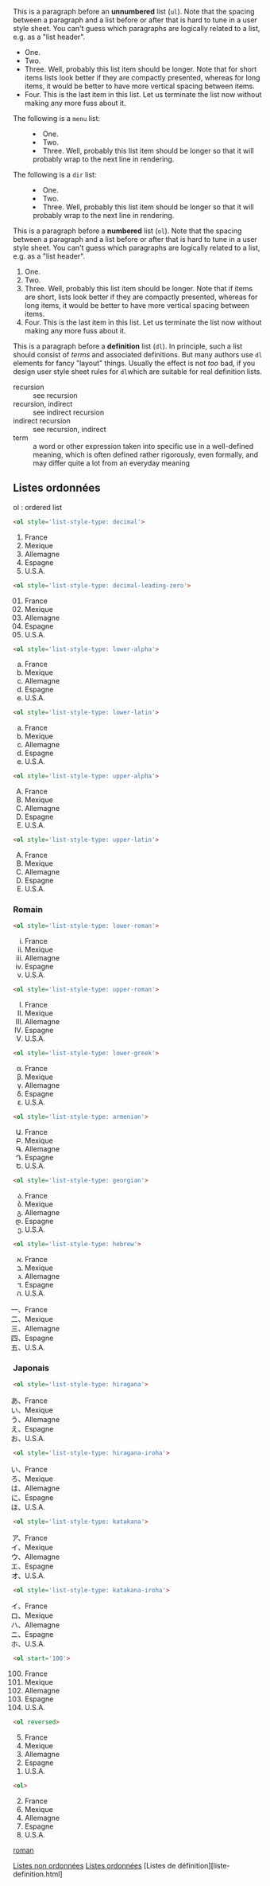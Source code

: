 
<p>This is a paragraph before an <strong>unnumbered</strong> list (<code>ul</code>). Note that the spacing between a paragraph and a list before or after that is hard to tune in a user style sheet. You can't guess which paragraphs are logically related to a list, e.g. as a "list header".</p>
<ul>
<li>One.</li>
<li>Two.</li>
<li>Three. Well, probably this list item should be longer. Note that for short items lists look better if they are compactly presented, whereas for long items, it would be better to have more vertical spacing between items.</li>
<li>Four. This is the last item in this list. Let us terminate the list now without making any more fuss about it.</li>
</ul>

<p>The following is a <code>menu</code> list:</p>

<menu>
<li>One.</li>
<li>Two.</li>
<li>Three. Well, probably this list item should be longer so that it will probably wrap to the next line in rendering.</li>
</menu>

<p>The following is a <code>dir</code> list:</p>
<dir>
<li>One.</li>
<li>Two.</li>
<li>Three. Well, probably this list item should be longer so that it will probably wrap to the next line in rendering.</li>
</dir>

<p>This is a paragraph before a <strong>numbered</strong> list (<code>ol</code>). Note that the spacing between a paragraph and a list before or after that is hard to tune in a user style sheet. You can't guess which paragraphs are logically related to a list, e.g. as a "list header".</p>
<ol>
<li>One.</li>
<li>Two.</li>
<li>Three. Well, probably this list item should be longer. Note that if items are short, lists look better if they are compactly presented, whereas for long items, it would be better to have more vertical spacing between items.</li>
<li>Four. This is the last item in this list. Let us terminate the list now without making any more fuss about it.</li>
</ol>

<p>This is a paragraph before a <strong>definition</strong> list (<code>dl</code>). In principle, such a list should consist of <em>terms</em> and associated definitions. But many authors use <code>dl</code> elements for fancy "layout" things. Usually the effect is not <em>too</em> bad, if you design user style sheet rules for <code>dl</code>which are suitable for real definition lists.</p>
<dl><dt>recursion</dt><dd>see recursion</dd><dt>recursion, indirect</dt><dd>see indirect recursion</dd><dt>indirect recursion</dt><dd>see recursion, indirect</dd><dt>term</dt><dd>a word or other expression taken into specific use in a well-defined meaning, which is often defined rather rigorously, even formally, and may differ quite a lot from an everyday meaning</dd></dl>




<h2>Listes ordonnées</h2>

<p>ol : ordered list</p>

```html
<ol style='list-style-type: decimal'>
```

<ol style="list-style-type: decimal;">
  <li>France</li>
  <li>Mexique</li>
  <li>Allemagne</li>
  <li>Espagne</li>
  <li>U.S.A.</li>
</ol>

```html
<ol style='list-style-type: decimal-leading-zero'>
```

<ol style="list-style-type: decimal-leading-zero;">
  <li>France</li>
  <li>Mexique</li>
  <li>Allemagne</li>
  <li>Espagne</li>
  <li>U.S.A.</li>
</ol>

```html
<ol style='list-style-type: lower-alpha'>
```

<ol style="list-style-type: lower-alpha;">
  <li>France</li>
  <li>Mexique</li>
  <li>Allemagne</li>
  <li>Espagne</li>
  <li>U.S.A.</li>
</ol>

```html
<ol style='list-style-type: lower-latin'>
```

<ol style="list-style-type: lower-latin;">
  <li>France</li>
  <li>Mexique</li>
  <li>Allemagne</li>
  <li>Espagne</li>
  <li>U.S.A.</li>
</ol>

```html
<ol style='list-style-type: upper-alpha'>
```

<ol style="list-style-type: upper-alpha;">
  <li>France</li>
  <li>Mexique</li>
  <li>Allemagne</li>
  <li>Espagne</li>
  <li>U.S.A.</li>
</ol>

```html
<ol style='list-style-type: upper-latin'>
```

<ol style="list-style-type: upper-latin;">
  <li>France</li>
  <li>Mexique</li>
  <li>Allemagne</li>
  <li>Espagne</li>
  <li>U.S.A.</li>
</ol>

<h3>Romain</h3>

```html
<ol style='list-style-type: lower-roman'>
```

<ol style="list-style-type: lower-roman;">
  <li>France</li>
  <li>Mexique</li>
  <li>Allemagne</li>
  <li>Espagne</li>
  <li>U.S.A.</li>
</ol>

```html
<ol style='list-style-type: upper-roman'>
```

<ol style="list-style-type: upper-roman;">
  <li>France</li>
  <li>Mexique</li>
  <li>Allemagne</li>
  <li>Espagne</li>
  <li>U.S.A.</li>
</ol>

```html
<ol style='list-style-type: lower-greek'>
```

<ol style="list-style-type: lower-greek;">
  <li>France</li>
  <li>Mexique</li>
  <li>Allemagne</li>
  <li>Espagne</li>
  <li>U.S.A.</li>
</ol>

```html
<ol style='list-style-type: armenian'>
```

<ol style="list-style-type: armenian;">
  <li>France</li>
  <li>Mexique</li>
  <li>Allemagne</li>
  <li>Espagne</li>
  <li>U.S.A.</li>
</ol>

```html
<ol style='list-style-type: georgian'>
```

<ol style="list-style-type: georgian;">
<li>France</li>
<li>Mexique</li>
<li>Allemagne</li>
<li>Espagne</li>
<li>U.S.A.</li>
</ol>

```html
<ol style='list-style-type: hebrew'>
```

<ol style="list-style-type: hebrew;">
<li>France</li>
<li>Mexique</li>
<li>Allemagne</li>
<li>Espagne</li>
<li>U.S.A.</li>
</ol>

<ol style="list-style-type: cjk-ideographic;">
<li>France</li>
<li>Mexique</li>
<li>Allemagne</li>
<li>Espagne</li>
<li>U.S.A.</li>
</ol>

<h3>Japonais</h3>

```html
<ol style='list-style-type: hiragana'>
```

<ol style="list-style-type: hiragana">
  <li>France</li>
  <li>Mexique</li>
  <li>Allemagne</li>
  <li>Espagne</li>
  <li>U.S.A.</li>
</ol>

```html
<ol style='list-style-type: hiragana-iroha'>
```

<ol style="list-style-type: hiragana-iroha">
  <li>France</li>
  <li>Mexique</li>
  <li>Allemagne</li>
  <li>Espagne</li>
  <li>U.S.A.</li>
</ol>

```html
<ol style='list-style-type: katakana'>
```

<ol style="list-style-type: katakana">
  <li>France</li>
  <li>Mexique</li>
  <li>Allemagne</li>
  <li>Espagne</li>
  <li>U.S.A.</li>
</ol>

```html
<ol style='list-style-type: katakana-iroha'>
```

<ol style="list-style-type: katakana-iroha">
  <li>France</li>
  <li>Mexique</li>
  <li>Allemagne</li>
  <li>Espagne</li>
  <li>U.S.A.</li>
</ol>

```html
<ol start='100'>
```

<ol start='100'>
  <li>France</li>
  <li>Mexique</li>
  <li>Allemagne</li>
  <li>Espagne</li>
  <li>U.S.A.</li>
</ol>

```html
<ol reversed>
```

<ol reversed>
  <li>France</li>
  <li>Mexique</li>
  <li>Allemagne</li>
  <li>Espagne</li>
  <li>U.S.A.</li>
</ol>

```html
<ol>
```

<ol>
  <li value='2'>France</li>
  <li value='6'>Mexique</li>
  <li value='4'>Allemagne</li>
  <li value='7'>Espagne</li>
  <li>U.S.A.</li>
</ol>

<a href="listes/liste-ord-roman">roman</a>


[Listes non ordonnées](listes-non-ordonnées)
[Listes ordonnées](liste-ordonnee.html)
[Listes de définition][liste-definition.html]
